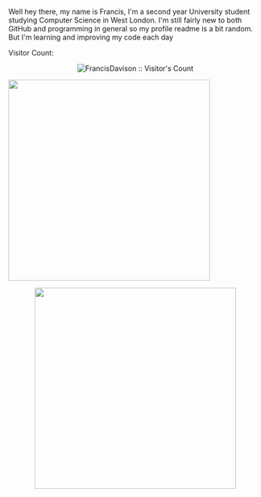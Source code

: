 Well hey there, my name is Francis, I'm a second year University student studying Computer Science in West London. I'm still fairly new to both GitHub and programming in general so my profile readme is a bit random. But I'm learning and improving my code each day

Visitor Count:
<p align="center"><img src="https://profile-counter.glitch.me/{FrancisDavison}/count.svg" alt="FrancisDavison :: Visitor's Count" /></p

<p align="center"><img height="400em" src="https://wakatime.com/share/@0090ab59-b491-43cc-9eac-edbd2549f21d/d59d3f5b-1345-4683-b212-c5194f7fc106.svg"/></p>
  
<p align="center"><img height="400em" src="https://wakatime.com/share/@0090ab59-b491-43cc-9eac-edbd2549f21d/4d6af01d-18d9-4311-be03-1f59ff64793a.svg"/></p>
